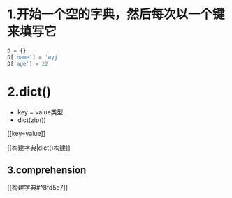 
# 1.开始一个空的字典，然后每次以一个键来填写它
```python
D = {}
D['name'] = 'wyj'
D['age'] = 22
```

# 2.dict()
- key = value类型
- dict(zip())

[[key=value]]

[[构建字典|dict()构建]]

## 3.comprehension
[[构建字典#^8fd5e7]]